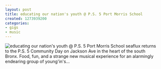 ```yaml
---
layout: post
title: educating our nation's youth @ P.S. 5 Port Morris School
created: 1273939200
categories: 
- gigs
- music
---
```

![educating our nation's youth @ P.S. 5 Port Morris School](http://files.bubblehouse.org.s3.amazonaws.com/flyers/2010-05-15_flyer_lowres.jpg)
seaflux returns to the P.S. 5 Community Day on Jackson Ave in the heart of the south Bronx. Food, fun, and a strange new musical experience for an alarmingly endearing group of young'in's...

